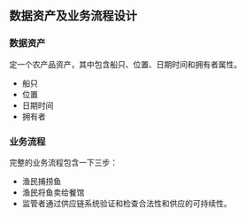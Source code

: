## 数据资产及业务流程设计

### 数据资产
定一个农产品资产，其中包含船只、位置、日期时间和拥有者属性。
* 船只
* 位置
* 日期时间
* 拥有者

### 业务流程
完整的业务流程包含一下三步：
* 渔民捕捞鱼
* 渔民将鱼卖给餐馆
* 监管者通过供应链系统验证和检查合法性和供应的可持续性。 